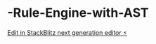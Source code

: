 # -Rule-Engine-with-AST

[Edit in StackBlitz next generation editor ⚡️](https://stackblitz.com/~/github.com/mayuripatil19/-Rule-Engine-with-AST)
